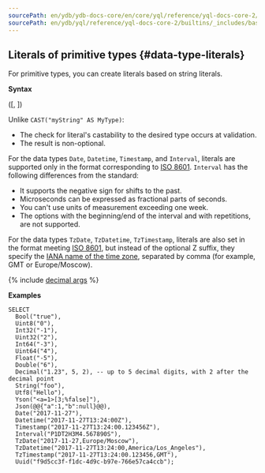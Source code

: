 ```yaml
---
sourcePath: en/ydb/ydb-docs-core/en/core/yql/reference/yql-docs-core-2/builtins/_includes/basic/data-type-literals.md
sourcePath: en/ydb/yql/reference/yql-docs-core-2/builtins/_includes/basic/data-type-literals.md
---
```

## Literals of primitive types {#data-type-literals}

For primitive types, you can create literals based on string literals.

**Syntax**

<Primitive type>(<string>[, <additional attributes>])

Unlike `CAST("myString" AS MyType)`:

* The check for literal's castability to the desired type occurs at validation.
* The result is non-optional.

For the data types `Date`, `Datetime`, `Timestamp`, and `Interval`, literals are supported only in the format corresponding to [ISO 8601](https://en.wikipedia.org/wiki/ISO_8601). `Interval` has the following differences from the standard:

* It supports the negative sign for shifts to the past.
* Microseconds can be expressed as fractional parts of seconds.
* You can't use units of measurement exceeding one week.
* The options with the beginning/end of the interval and with repetitions, are not supported.

For the data types `TzDate`, `TzDatetime`, `TzTimestamp`, literals are also set in the format meeting [ISO 8601](https://en.wikipedia.org/wiki/ISO_8601), but instead of the optional Z suffix, they specify the [IANA name of the time zone](https://en.wikipedia.org/wiki/List_of_tz_database_time_zones), separated by comma (for example, GMT or Europe/Moscow).

{% include [decimal args](../../../_includes/decimal_args.md) %}

**Examples**

```yql
SELECT
  Bool("true"),
  Uint8("0"),
  Int32("-1"),
  Uint32("2"),
  Int64("-3"),
  Uint64("4"),
  Float("-5"),
  Double("6"),
  Decimal("1.23", 5, 2), -- up to 5 decimal digits, with 2 after the decimal point
  String("foo"),
  Utf8("Hello"),
  Yson("<a=1>[3;%false]"),
  Json(@@{"a":1,"b":null}@@),
  Date("2017-11-27"),
  Datetime("2017-11-27T13:24:00Z"),
  Timestamp("2017-11-27T13:24:00.123456Z"),
  Interval("P1DT2H3M4.567890S"),
  TzDate("2017-11-27,Europe/Moscow"),
  TzDatetime("2017-11-27T13:24:00,America/Los_Angeles"),
  TzTimestamp("2017-11-27T13:24:00.123456,GMT"),
  Uuid("f9d5cc3f-f1dc-4d9c-b97e-766e57ca4ccb");
```

